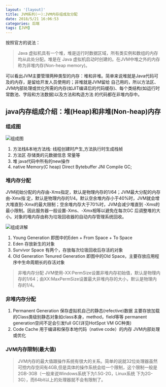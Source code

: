```yaml
---
layout: '[layout]'
title: JVM系列(一):JVM内存组成及分配
date: 2018/5/21 16:06:53  
categories: 后端
tags: [JVM]
---
```

按照官方的说法：
> Java 虚拟机具有一个堆，堆是运行时数据区域，所有类实例和数组的内存均从此处分配。堆是在 Java 虚拟机启动时创建的。在JVM中堆之外的内存称为非堆内存(Non-heap memory)。

可以看出JVM主要管理两种类型的内存：堆和非堆。简单来说堆就是Java代码可及的内存，是留给开发人员使用的；非堆就是JVM留给 自己用的，所以方法区、JVM内部处理或优化所需的内存(如JIT编译后的代码缓存)、每个类结构(如运行时常数池、字段和方法数据)以及方法和构造方法 的代码都在非堆内存中。
<!--more-->
## java内存组成介绍：堆(Heap)和非堆(Non-heap)内存
### 组成图
![组成图](http://ooenom0ja.bkt.clouddn.com/r_sun-jdk-memory-area1.PNG)

1. 方法栈&本地方法栈:
	线程创建时产生,方法执行时生成栈帧
2. 方法区
	存储类的元数据信息 常量等
3. 堆
	java代码中所有的new操作
4. native Memory(C heap)
	Direct Bytebuffer JNI Compile GC;


### 堆内存分配
JVM初始分配的内存由-Xms指定，默认是物理内存的1/64；JVM最大分配的内存由-Xmx指 定，默认是物理内存的1/4。默认空余堆内存小于40%时，JVM就会增大堆直到-Xmx的最大限制；空余堆内存大于70%时，JVM会减少堆直到 -Xms的最小限制。因此服务器一般设置-Xms、-Xmx相等以避免在每次GC 后调整堆的大小。对象的堆内存由称为垃圾回收器的自动内存管理系统回收。

![组成详解](http://ooenom0ja.bkt.clouddn.com/r_heap1.PNG)

1. Young Generation	
即图中的Eden + From Space + To Space
2. Eden
存放新生的对象
3. Survivor Space
有两个，存放每次垃圾回收后存活的对象
4. Old Generation
Tenured Generation 即图中的Old Space，主要存放应用程序中生命周期长的存活对象
> 非堆内存分配
JVM使用-XX:PermSize设置非堆内存初始值，默认是物理内存的1/64；由XX:MaxPermSize设置最大非堆内存的大小，默认是物理内存的1/4。

### 非堆内存分配
1. Permanent Generation	
保存虚拟机自己的静态(refective)数据
主要存放加载的Class类级别静态对象如class本身，method，field等等
permanent generation空间不足会引发full GC(详见HotSpot VM GC种类)
2. Code Cache
用于编译和保存本地代码（native code）的内存
JVM内部处理或优化

### JVM内存限制(最大值)
> JVM内存的最大值跟操作系统有很大的关系。简单的说就32位处理器虽然 可控内存空间有4GB,但是具体的操作系统会给一个限制，这个限制一般是2GB-3GB（一般来说Windows系统下为1.5G-2G，Linux系统 下为2G-3G），而64bit以上的处理器就不会有限制了。